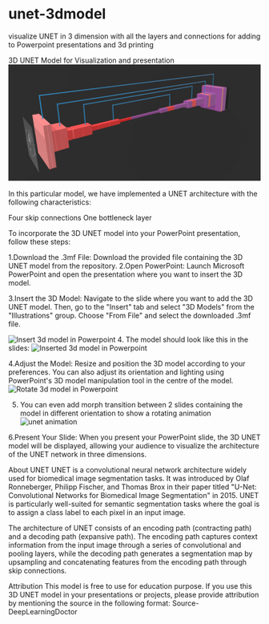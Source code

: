 # unet-3dmodel
visualize UNET in 3 dimension with all the layers and connections for adding to Powerpoint presentations and 3d printing

3D UNET Model for Visualization and presentation
![3d model of UNET](/images/Screenshot%202024-03-12%20232941.png)

In this particular model, we have implemented a UNET architecture with the following characteristics:

Four skip connections
One bottleneck layer

To incorporate the 3D UNET model into your PowerPoint presentation, follow these steps:

1.Download the .3mf File: Download the provided file containing the 3D UNET model from the repository.
2.Open PowerPoint: Launch Microsoft PowerPoint and open the presentation where you want to insert the 3D model.

3.Insert the 3D Model: Navigate to the slide where you want to add the 3D UNET model. Then, go to the "Insert" tab and select "3D Models" from the "Illustrations" group. Choose "From File" and select the downloaded .3mf file.

![Insert 3d model in Powerpoint](/images/Screenshot%2024-03-12%234419.png)
4. The model should look like this in the slides:
![Inserted 3d model in Powerpoint](/images/Screenshot%2024-03-12%234622.png)

4.Adjust the Model: Resize and position the 3D model according to your preferences. You can also adjust its orientation and lighting using PowerPoint's 3D model manipulation tool in the centre of the model.
![Rotate 3d model in Powerpoint](/images/Screenshot%2024-03-12%234724.png)

5. You can even add morph transition between 2 slides containing the model in different orientation to show a rotating animation
![unet animation](https://github.com/DeepLearningDoctor/unet-3dmodel/assets/140095099/09847241-9bb5-4779-8744-642c9d57c6cc)

6.Present Your Slide: When you present your PowerPoint slide, the 3D UNET model will be displayed, allowing your audience to visualize the architecture of the UNET network in three dimensions.

About UNET
UNET is a convolutional neural network architecture widely used for biomedical image segmentation tasks. It was introduced by Olaf Ronneberger, Philipp Fischer, and Thomas Brox in their paper titled "U-Net: Convolutional Networks for Biomedical Image Segmentation" in 2015. UNET is particularly well-suited for semantic segmentation tasks where the goal is to assign a class label to each pixel in an input image.

The architecture of UNET consists of an encoding path (contracting path) and a decoding path (expansive path). The encoding path captures context information from the input image through a series of convolutional and pooling layers, while the decoding path generates a segmentation map by upsampling and concatenating features from the encoding path through skip connections.

Attribution
This model is free to use for education purpose. If you use this 3D UNET model in your presentations or projects, please provide attribution by mentioning the source in the following format:
Source- DeepLearningDoctor
